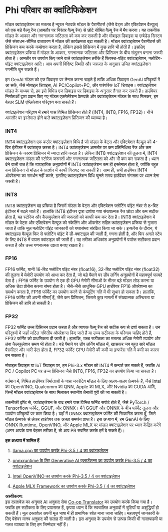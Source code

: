 <!--
CO_OP_TRANSLATOR_METADATA:
{
  "original_hash": "d658062de70b131ef4c0bff69b5fc70e",
  "translation_date": "2025-05-08T06:10:02+00:00",
  "source_file": "md/01.Introduction/04/QuantifyingPhi.md",
  "language_code": "hi"
}
-->
# **Phi परिवार का क्वांटिफिकेशन**

मॉडल क्वांटाइज़ेशन का मतलब है न्यूरल नेटवर्क मॉडल के पैरामीटर्स (जैसे वेट्स और एक्टिवेशन वैल्यूज़) को एक बड़े वैल्यू रेंज (आमतौर पर निरंतर वैल्यू रेंज) से छोटे सीमित वैल्यू रेंज में मैप करना। यह तकनीक मॉडल के आकार और गणनात्मक जटिलता को कम कर सकती है और मोबाइल डिवाइस या एम्बेडेड सिस्टम जैसे संसाधन-सीमित वातावरण में मॉडल की कार्यक्षमता बढ़ा सकती है। मॉडल क्वांटाइज़ेशन पैरामीटर्स की प्रिसिजन कम करके कम्प्रेशन करता है, लेकिन इससे प्रिसिजन में कुछ हानि भी होती है। इसलिए क्वांटाइज़ेशन प्रक्रिया में मॉडल के आकार, गणनात्मक जटिलता और प्रिसिजन के बीच संतुलन बनाना जरूरी होता है। आमतौर पर उपयोग किए जाने वाले क्वांटाइज़ेशन तरीके हैं फिक्स्ड-पॉइंट क्वांटाइज़ेशन, फ्लोटिंग-पॉइंट क्वांटाइज़ेशन आदि। आप अपनी विशिष्ट स्थिति और जरूरत के अनुसार उचित क्वांटाइज़ेशन रणनीति चुन सकते हैं।

हम GenAI मॉडल को एज डिवाइस पर तैनात करना चाहते हैं ताकि अधिक डिवाइस GenAI परिदृश्यों में आ सकें, जैसे मोबाइल डिवाइस, AI PC/Copilot+PC, और पारंपरिक IoT डिवाइस। क्वांटाइज़ेशन मॉडल के माध्यम से, हम इसे विभिन्न एज डिवाइस पर डिवाइस के अनुसार तैनात कर सकते हैं। हार्डवेयर निर्माताओं द्वारा प्रदान किए गए मॉडल एक्सेलेरेशन फ्रेमवर्क और क्वांटाइज़ेशन मॉडल के साथ मिलकर, हम बेहतर SLM एप्लिकेशन परिदृश्य बना सकते हैं।

क्वांटाइज़ेशन परिदृश्य में हमारे पास विभिन्न प्रिसिजन होते हैं (INT4, INT8, FP16, FP32)। नीचे आमतौर पर इस्तेमाल होने वाले क्वांटाइज़ेशन प्रिसिजन की व्याख्या है।

### **INT4**

INT4 क्वांटाइज़ेशन एक कठोर क्वांटाइज़ेशन विधि है जो मॉडल के वेट्स और एक्टिवेशन वैल्यूज़ को 4-बिट इंटीजर में क्वांटाइज़ करता है। INT4 क्वांटाइज़ेशन आमतौर पर कम प्रतिनिधित्व रेंज और कम प्रिसिजन के कारण प्रिसिजन में ज्यादा हानि करता है। लेकिन INT8 क्वांटाइज़ेशन की तुलना में, INT4 क्वांटाइज़ेशन मॉडल की स्टोरेज जरूरतों और गणनात्मक जटिलता को और भी कम कर सकता है। ध्यान देने वाली बात है कि व्यावहारिक अनुप्रयोगों में INT4 क्वांटाइज़ेशन कम ही इस्तेमाल होता है, क्योंकि बहुत कम प्रिसिजन से मॉडल के प्रदर्शन में काफी गिरावट आ सकती है। साथ ही, सभी हार्डवेयर INT4 ऑपरेशन्स का समर्थन नहीं करते, इसलिए क्वांटाइज़ेशन विधि चुनते समय हार्डवेयर संगतता पर ध्यान देना जरूरी है।

### **INT8**

INT8 क्वांटाइज़ेशन वह प्रक्रिया है जिसमें मॉडल के वेट्स और एक्टिवेशन फ्लोटिंग पॉइंट नंबर से 8-बिट इंटीजर में बदले जाते हैं। हालांकि INT8 इंटीजर द्वारा दर्शाया गया संख्यात्मक रेंज छोटा और कम सटीक होता है, यह स्टोरेज और कैलकुलेशन की जरूरतों को काफी कम कर देता है। INT8 क्वांटाइज़ेशन में मॉडल के वेट्स और एक्टिवेशन वैल्यूज़ को स्केलिंग और ऑफसेट सहित क्वांटाइज़ेशन प्रक्रिया से गुजारा जाता है ताकि मूल फ्लोटिंग पॉइंट जानकारी को यथासंभव संरक्षित किया जा सके। इन्फरेंस के दौरान, ये क्वांटाइज़्ड वैल्यूज़ फिर से फ्लोटिंग पॉइंट में डी-क्वांटाइज़ की जाती हैं, गणना होती है, और फिर अगले स्टेप के लिए INT8 में वापस क्वांटाइज़ की जाती हैं। यह तरीका अधिकांश अनुप्रयोगों में पर्याप्त सटीकता प्रदान करता है और उच्च गणनात्मक दक्षता बनाए रखता है।

### **FP16**

FP16 फॉर्मेट, यानी 16-बिट फ्लोटिंग पॉइंट नंबर (float16), 32-बिट फ्लोटिंग पॉइंट नंबर (float32) की तुलना में मेमोरी उपयोग को आधा कर देता है, जो बड़े पैमाने पर डीप लर्निंग अनुप्रयोगों में महत्वपूर्ण फायदे देता है। FP16 फॉर्मेट के उपयोग से एक ही GPU मेमोरी सीमाओं के भीतर बड़े मॉडल लोड करना या अधिक डेटा प्रोसेस करना संभव होता है। जैसे-जैसे आधुनिक GPU हार्डवेयर FP16 ऑपरेशन्स का समर्थन करता है, FP16 फॉर्मेट का उपयोग करने से कंप्यूटिंग गति में भी सुधार हो सकता है। हालांकि, FP16 फॉर्मेट की अपनी सीमाएँ हैं, जैसे कम प्रिसिजन, जिससे कुछ मामलों में संख्यात्मक अस्थिरता या प्रिसिजन की हानि हो सकती है।

### **FP32**

FP32 फॉर्मेट उच्च प्रिसिजन प्रदान करता है और व्यापक वैल्यू रेंज को सटीक रूप से दर्शा सकता है। उन परिदृश्यों में जहाँ जटिल गणितीय ऑपरेशन्स किए जाते हैं या उच्च सटीकता के परिणाम चाहिए होते हैं, FP32 फॉर्मेट को प्राथमिकता दी जाती है। हालांकि, उच्च सटीकता का मतलब अधिक मेमोरी उपयोग और लंबा कैलकुलेशन समय भी होता है। बड़े पैमाने पर डीप लर्निंग मॉडल में, खासकर जब बहुत सारे मॉडल पैरामीटर और भारी डेटा होता है, FP32 फॉर्मेट GPU मेमोरी की कमी या इन्फरेंस गति में कमी का कारण बन सकता है।

मोबाइल डिवाइस या IoT डिवाइस पर, हम Phi-3.x मॉडल को INT4 में कन्वर्ट कर सकते हैं, जबकि AI PC / Copilot PC पर उच्च प्रिसिजन जैसे INT8, FP16, FP32 का उपयोग किया जा सकता है।

वर्तमान में, विभिन्न हार्डवेयर निर्माताओं के पास जनरेटिव मॉडल के लिए अलग-अलग फ्रेमवर्क हैं, जैसे Intel का OpenVINO, Qualcomm का QNN, Apple का MLX, और Nvidia का CUDA आदि, जिन्हें मॉडल क्वांटाइज़ेशन के साथ मिलाकर स्थानीय तैनाती पूरी की जा सकती है।

तकनीकी दृष्टि से, क्वांटाइज़ेशन के बाद हमारे पास विभिन्न फॉर्मेट सपोर्ट होते हैं, जैसे PyTorch / Tensorflow फॉर्मेट, GGUF, और ONNX। मैंने GGUF और ONNX के बीच फॉर्मेट तुलना और उपयोग परिदृश्यों पर काम किया है। यहाँ मैं ONNX क्वांटाइज़ेशन फॉर्मेट की सिफारिश करता हूँ, जिसे मॉडल फ्रेमवर्क से लेकर हार्डवेयर तक अच्छा समर्थन प्राप्त है। इस अध्याय में, हम GenAI के लिए ONNX Runtime, OpenVINO, और Apple MLX पर मॉडल क्वांटाइज़ेशन पर ध्यान केंद्रित करेंगे (अगर आपके पास बेहतर तरीका है, तो आप PR सबमिट करके हमें दे सकते हैं)।

**इस अध्याय में शामिल हैं**

1. [llama.cpp का उपयोग करके Phi-3.5 / 4 का क्वांटाइज़ेशन](./UsingLlamacppQuantifyingPhi.md)

2. [onnxruntime के लिए Generative AI एक्सटेंशन्स का उपयोग करके Phi-3.5 / 4 का क्वांटाइज़ेशन](./UsingORTGenAIQuantifyingPhi.md)

3. [Intel OpenVINO का उपयोग करके Phi-3.5 / 4 का क्वांटाइज़ेशन](./UsingIntelOpenVINOQuantifyingPhi.md)

4. [Apple MLX Framework का उपयोग करके Phi-3.5 / 4 का क्वांटाइज़ेशन](./UsingAppleMLXQuantifyingPhi.md)

**अस्वीकरण**:  
इस दस्तावेज़ का अनुवाद AI अनुवाद सेवा [Co-op Translator](https://github.com/Azure/co-op-translator) का उपयोग करके किया गया है। जबकि हम सटीकता के लिए प्रयासरत हैं, कृपया ध्यान दें कि स्वचालित अनुवादों में त्रुटियाँ या अशुद्धियाँ हो सकती हैं। मूल दस्तावेज़ अपनी मूल भाषा में ही प्रामाणिक स्रोत माना जाना चाहिए। महत्वपूर्ण जानकारी के लिए पेशेवर मानव अनुवाद की सलाह दी जाती है। इस अनुवाद के उपयोग से उत्पन्न किसी भी गलतफहमी या गलत व्याख्या के लिए हम जिम्मेदार नहीं हैं।